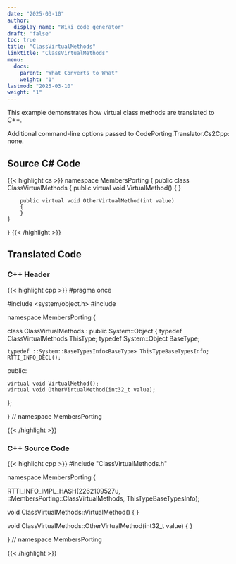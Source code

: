 ```yaml
---
date: "2025-03-10"
author:
  display_name: "Wiki code generator"
draft: "false"
toc: true
title: "ClassVirtualMethods"
linktitle: "ClassVirtualMethods"
menu:
  docs:
    parent: "What Converts to What"
    weight: "1"
lastmod: "2025-03-10"
weight: "1"
---
```


This example demonstrates how virtual class methods are translated to C++.

Additional command-line options passed to CodePorting.Translator.Cs2Cpp: none.

## Source C# Code ##

{{< highlight cs >}}
namespace MembersPorting
{
    public class ClassVirtualMethods
    {
        public virtual void VirtualMethod()
        {
        }

        public virtual void OtherVirtualMethod(int value)
        {
        }
    }
}
{{< /highlight >}}

## Translated Code ##

### C++ Header ###

{{< highlight cpp >}}
#pragma once

#include <system/object.h>
#include <cstdint>

namespace MembersPorting {

class ClassVirtualMethods : public System::Object
{
    typedef ClassVirtualMethods ThisType;
    typedef System::Object BaseType;
    
    typedef ::System::BaseTypesInfo<BaseType> ThisTypeBaseTypesInfo;
    RTTI_INFO_DECL();
    
public:

    virtual void VirtualMethod();
    virtual void OtherVirtualMethod(int32_t value);
    
};

} // namespace MembersPorting



{{< /highlight >}}

### C++ Source Code ###

{{< highlight cpp >}}
#include "ClassVirtualMethods.h"

namespace MembersPorting {

RTTI_INFO_IMPL_HASH(2262109527u, ::MembersPorting::ClassVirtualMethods, ThisTypeBaseTypesInfo);

void ClassVirtualMethods::VirtualMethod()
{
}

void ClassVirtualMethods::OtherVirtualMethod(int32_t value)
{
}

} // namespace MembersPorting

{{< /highlight >}}

